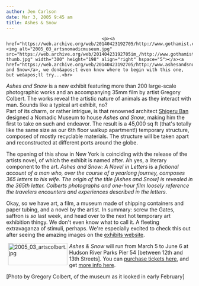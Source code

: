 ```yaml
---
author: Jen Carlson
date: Mar 3, 2005 9:45 am
title: Ashes & Snow
---
```


	
										<p><a href="https://web.archive.org/web/20140423192705/http://www.gothamist.com/images/2005_03_artsnomadicmuseum.jpg"><img alt="2005_03_artsnomadicmuseum.jpg" src="https://web.archive.org/web/20140423192705im_/http://www.gothamist.com/images/2005_03_artsnomadicmuseum-thumb.jpg" width="300" height="198" align="right" hspace="5"></a><a href="https://web.archive.org/web/20140423192705/http://www.ashesandsnow.org/">Ashes and Snow</a>, we don&apos;t even know where to begin with this one, but we&apos;ll try...<br>
<i>Ashes and Snow</i> is a new exhibit featuring more than 200 large-scale photographic works and an accompanying 35mm film by artist Gregory Colbert. The works reveal the artistic nature of animals as they interact with man. Sounds like a typical art exhibit, no? <br>
Part of its charm, or rather intrigue, is that renowned architect <a href="https://web.archive.org/web/20140423192705/http://images.google.com/images?q=Shigeru+Ban&amp;hl=en&amp;lr=&amp;sa=N&amp;tab=ii&amp;oi=imagest">Shigeru Ban</a> designed a Nomadic Museum to house <i>Ashes and Snow</i>, making him the first to take on such and endeavor. The result is a 45,000 sq ft (that&apos;s totally like the same size as our 6th floor walkup apartment!) temporary structure, composed of mostly recyclable materials. The structure will be taken apart and reconstructed at different ports around the globe.</p>

<p>The opening of this show in New York is coinciding with the release of the artists novel, of which the exhibit is named after. Ah yes, a literary component to the art. <i>Ashes and Snow: A Novel in Letters</i> is a <i>fictional account of a man who, over the course of a yearlong journey, composes 365 letters to his wife. The origin of the title [Ashes and Snow] is revealed in the 365th letter. Colberts photographs and one-hour film loosely reference the travelers encounters and experiences described in the letters.</i> </p>

<p>Okay, so we have art, a film, a museum made of shipping containers and paper tubing, and a novel by the artist. In summary: screw the Gates, saffron is <i>so</i> last week, and head over to the next hot temporary art exhibition thingy. We don&apos;t even know what to call it. A fleeting extravaganza of stimuli, perhaps. We&apos;re especially excited to check this out after seeing the amazing images on the <a href="https://web.archive.org/web/20140423192705/http://www.ashesandsnow.org/">exhibits website</a>.</p>

<p><img alt="2005_03_artscolbert.jpg" src="https://web.archive.org/web/20140423192705im_/http://www.gothamist.com/images/2005_03_artscolbert.jpg" width="160" height="60" align="left" hspace="5"><i>Ashes &amp; Snow</i> will run from March 5 to June 6 at Hudson River Parks Pier 54 [between 12th and 13th Streets]. You can <a href="https://web.archive.org/web/20140423192705/http://www.ticketweb.com/user?region=nyc&amp;query=schedule&amp;venue=nomadicnyc">purchase tickets here</a>, and get <a href="https://web.archive.org/web/20140423192705/http://www.hudsonriverpark.org/events/ashesandsnow.html">more info here</a>.</p>

<p>[Photo by Gregory Colbert, of the museum as it looked in early February]</p>					
										
									
				